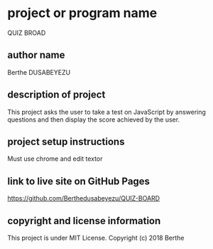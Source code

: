 # project or program name
QUIZ BROAD
## author name
Berthe DUSABEYEZU
## description of project
This project asks the user to take a test on JavaScript by answering questions and then display the score achieved by the user.

## project setup instructions
Must use chrome and edit  textor
## link to live site on GitHub Pages
https://github.com/Berthedusabeyezu/QUIZ-BOARD

## copyright and license information

This project is under MIT License. Copyright (c) 2018 Berthe


